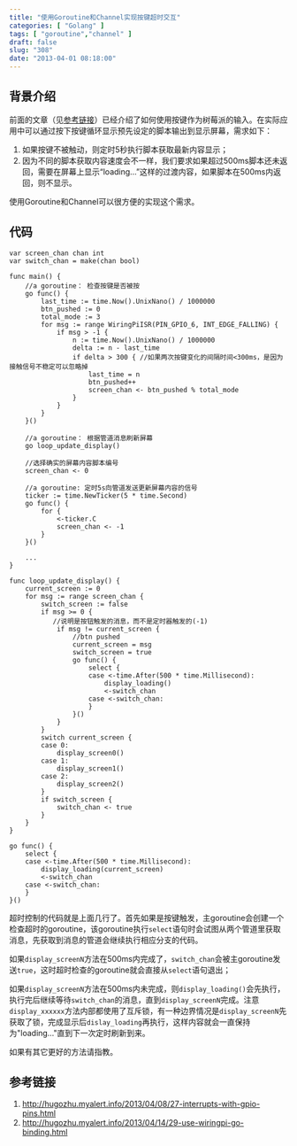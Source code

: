 ```yaml
---
title: "使用Goroutine和Channel实现按键超时交互"
categories: [ "Golang" ]
tags: [ "goroutine","channel" ]
draft: false
slug: "308"
date: "2013-04-01 08:18:00"
---
```


## 背景介绍 ##
前面的文章（见[参考链接](#参考链接)）已经介绍了如何使用按键作为树莓派的输入。在实际应用中可以通过按下按键循环显示预先设定的脚本输出到显示屏幕，需求如下：

1. 如果按键不被触动，则定时5秒执行脚本获取最新内容显示；
2. 因为不同的脚本获取内容速度会不一样，我们要求如果超过500ms脚本还未返回，需要在屏幕上显示“loading…”这样的过渡内容，如果脚本在500ms内返回，则不显示。


<!--more-->


使用Goroutine和Channel可以很方便的实现这个需求。

## 代码  ##

```
var screen_chan chan int
var switch_chan = make(chan bool)

func main() {
	//a goroutine： 检查按键是否被按
	go func() {
		last_time := time.Now().UnixNano() / 1000000
		btn_pushed := 0
		total_mode := 3
		for msg := range WiringPiISR(PIN_GPIO_6, INT_EDGE_FALLING) {
			if msg > -1 {
				n := time.Now().UnixNano() / 1000000
				delta := n - last_time
				if delta > 300 { //如果两次按键变化的间隔时间<300ms，是因为接触信号不稳定可以忽略掉
					last_time = n
					btn_pushed++
					screen_chan <- btn_pushed % total_mode
				}
			}
		}
	}()

	//a goroutine： 根据管道消息刷新屏幕
	go loop_update_display()

	//选择确实的屏幕内容脚本编号
	screen_chan <- 0

	//a goroutine: 定时5s向管道发送更新屏幕内容的信号
	ticker := time.NewTicker(5 * time.Second)
	go func() {
		for {
			<-ticker.C
			screen_chan <- -1
		}
	}()
	
	...	
}

func loop_update_display() {
	current_screen := 0
	for msg := range screen_chan {
		switch_screen := false
		if msg >= 0 {
		   //说明是按钮触发的消息，而不是定时器触发的(-1)
			if msg != current_screen {
				//btn pushed
				current_screen = msg
				switch_screen = true
				go func() {
					select {
					case <-time.After(500 * time.Millisecond):
						display_loading()
						<-switch_chan
					case <-switch_chan:
					}
				}()
			}
		}
		switch current_screen {
		case 0:
			display_screen0()
		case 1:
			display_screen1()
		case 2:
			display_screen2()
		}
		if switch_screen {
			switch_chan <- true
		}
	}
}
```


```
go func() {
	select {
	case <-time.After(500 * time.Millisecond):
		display_loading(current_screen)
		<-switch_chan
	case <-switch_chan:
	}
}()
```

超时控制的代码就是上面几行了。首先如果是按键触发，主goroutine会创建一个检查超时的goroutine，该goroutine执行`select`语句时会试图从两个管道里获取消息，先获取到消息的管道会继续执行相应分支的代码。

如果`display_screenN`方法在500ms内完成了，`switch_chan`会被主goroutine发送`true`，这时超时检查的goroutine就会直接从`select`语句退出；

如果`display_screenN`方法在500ms内未完成，则`display_loading()`会先执行，执行完后继续等待`switch_chan`的消息，直到`display_screenN`完成。注意`display_xxxxxx`方法内部都使用了互斥锁，有一种边界情况是`display_screenN`先获取了锁，完成显示后`dislay_loading`再执行，这样内容就会一直保持为"loading…"直到下一次定时刷新到来。

如果有其它更好的方法请指教。

## 参考链接 ##

1. http://hugozhu.myalert.info/2013/04/08/27-interrupts-with-gpio-pins.html
2. http://hugozhu.myalert.info/2013/04/14/29-use-wiringpi-go-binding.html